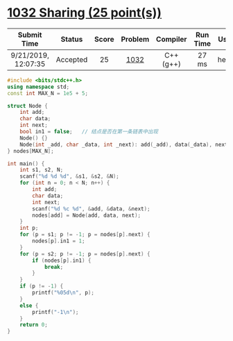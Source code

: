 # [1032 Sharing (25 point(s))](https://pintia.cn/problem-sets/994805342720868352/problems/994805460652113920)

|     Submit Time     |  Status  | Score |                           Problem                            | Compiler  | Run Time | User |
| :-----------------: | :------: | :---: | :----------------------------------------------------------: | :-------: | :------: | :--: |
| 9/21/2019, 12:07:35 | Accepted |  25   | [1032](https://pintia.cn/problem-sets/994805342720868352/problems/994805460652113920) | C++ (g++) |  27 ms   | heng |

```c++
#include <bits/stdc++.h>
using namespace std;
const int MAX_N = 1e5 + 5;

struct Node {
	int add;
	char data;
	int next;
	bool in1 = false;	// 结点是否在第一条链表中出现
	Node() {}
	Node(int _add, char _data, int _next): add(_add), data(_data), next(_next) {}
} nodes[MAX_N];

int main() {
	int s1, s2, N;
	scanf("%d %d %d", &s1, &s2, &N);
	for (int n = 0; n < N; n++) {
		int add;
		char data;
		int next;
		scanf("%d %c %d", &add, &data, &next);
		nodes[add] = Node(add, data, next);
	}
	int p;
	for (p = s1; p != -1; p = nodes[p].next) {
		nodes[p].in1 = 1;
	}
	for (p = s2; p != -1; p = nodes[p].next) {
		if (nodes[p].in1) {
			break;
		}
	}
	if (p != -1) {
		printf("%05d\n", p);
	}
	else {
		printf("-1\n");
	}
	return 0;
}
```
